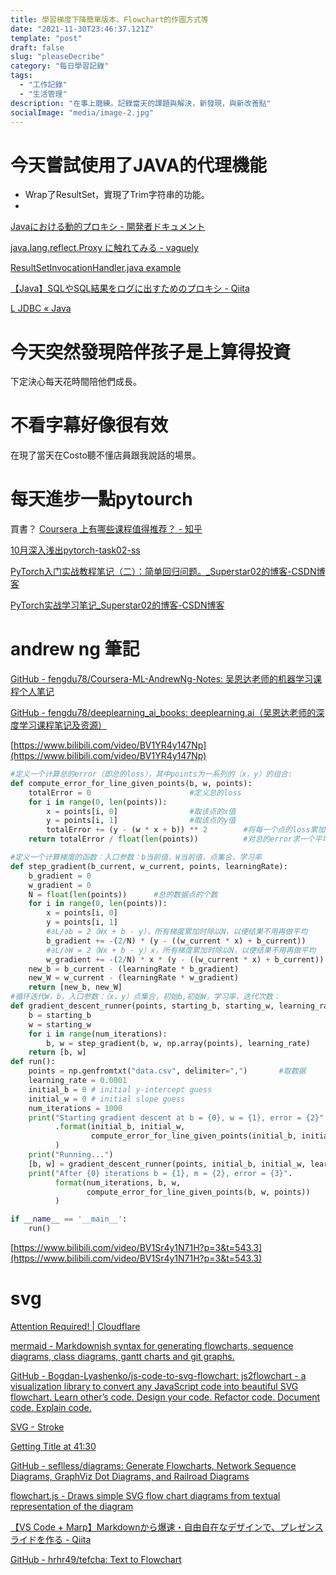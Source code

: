 ```yaml
---
title: 學習梯度下降簡單版本，Flowchart的作圖方式等
date: "2021-11-30T23:46:37.121Z"
template: "post"
draft: false
slug: "pleaseDecribe"
category: "每日學習記錄"
tags:
  - "工作記錄"
  - "生活管理"
description: "在事上磨練。記錄當天的課題與解決，新發現，與新改善點"
socialImage: "media/image-2.jpg"
---
```


# 今天嘗試使用了JAVA的代理機能
 
- Wrap了ResultSet，實現了Trim字符串的功能。
- 
[Javaにおける動的プロキシ - 開発者ドキュメント](https://ja.getdocs.org/java-dynamic-proxies/)

[java.lang.reflect.Proxy に触れてみる - vaguely](https://mslgt.hatenablog.com/entry/2018/05/25/192025)

[ResultSetInvocationHandler.java example](https://www.javatips.net/api/datasource-proxy-master/src/main/java/net/ttddyy/dsproxy/proxy/jdk/ResultSetInvocationHandler.java)

[【Java】SQLやSQL結果をログに出すためのプロキシ - Qiita](https://qiita.com/momosetkn/items/c0bc1d30b995bfd55fc3)

[L JDBC&nbsp;&laquo;&nbsp;Java](http://www.java2s.com/Code/Java/Database-SQL-JDBC/WrapsaResultSettotrimstringsreturnedbythegetStringandgetObjectmethods.htm)
 
# 今天突然發現陪伴孩子是上算得投資
 下定決心每天花時間陪他們成長。

# 不看字幕好像很有效
 在現了當天在Costo聽不懂店員跟我說話的場景。

# 每天進步一點pytourch 
買書？
[Coursera 上有哪些课程值得推荐？ - 知乎](https://www.zhihu.com/question/22436320)

[10月深入浅出pytorch-task02-ss](http://datawhale.club/t/topic/3209)

[PyTorch入门实战教程笔记（二）：简单回归问题。_Superstar02的博客-CSDN博客](https://blog.csdn.net/Superstar02/article/details/102881082?utm_medium=distribute.pc_relevant.none-task-blog-2~default~baidujs_title~default-1.no_search_link&spm=1001.2101.3001.4242.2)


[PyTorch实战学习笔记_Superstar02的博客-CSDN博客](https://blog.csdn.net/superstar02/category_9480352.html)

# andrew ng 筆記
[GitHub - fengdu78/Coursera-ML-AndrewNg-Notes: 吴恩达老师的机器学习课程个人笔记](https://github.com/fengdu78/Coursera-ML-AndrewNg-Notes)

[GitHub - fengdu78/deeplearning_ai_books: deeplearning.ai（吴恩达老师的深度学习课程笔记及资源）](https://github.com/fengdu78/deeplearning_ai_books)

[https://www.bilibili.com/video/BV1YR4y147Np](https://www.bilibili.com/video/BV1YR4y147Np)

```python
#定义一个计算总的error（即总的loss），其中points为一系列的（x，y）的组合:
def compute_error_for_line_given_points(b, w, points):
    totalError = 0      				#定义总的loss
    for i in range(0, len(points)):
        x = points[i, 0]  				#取该点的x值
        y = points[i, 1]  				#取该点的y值
        totalError += (y - (w * x + b)) ** 2 		#将每一个点的loss累加
    return totalError / float(len(points))			#对总的error求一个平均，返回总的平均error

#定义一个计算梯度的函数：入口参数：b当前值，W当前值，点集合，学习率
def step_gradient(b_current, w_current, points, learningRate):
    b_gradient = 0
    w_gradient = 0
    N = float(len(points))      #总的数据点的个数
    for i in range(0, len(points)):
        x = points[i, 0]
        y = points[i, 1]
        #∂L/∂b = 2（Wx + b - y），所有梯度累加时除以N，以便结果不用再做平均
        b_gradient += -(2/N) * (y - ((w_current * x) + b_current))
        #∂L/∂W = 2（Wx + b - y）x，所有梯度累加时除以N，以便结果不用再做平均
        w_gradient += -(2/N) * x * (y - ((w_current * x) + b_current))
    new_b = b_current - (learningRate * b_gradient)
    new_W = w_current - (learningRate * w_gradient)
    return [new_b, new_W]
#循环迭代W，b，入口参数：（x，y）点集合，初始b,初始W，学习率，迭代次数：
def gradient_descent_runner(points, starting_b, starting_w, learning_rate, num_iterations):
    b = starting_b
    w = starting_w
    for i in range(num_iterations):
        b, w = step_gradient(b, w, np.array(points), learning_rate) 	#np.array（point）为（x，y）的数组
    return [b, w]
def run():
    points = np.genfromtxt("data.csv", delimiter=",")       #取数据
    learning_rate = 0.0001
    initial_b = 0 # initial y-intercept guess
    initial_w = 0 # initial slope guess
    num_iterations = 1000
    print("Starting gradient descent at b = {0}, w = {1}, error = {2}"
          .format(initial_b, initial_w,
                  compute_error_for_line_given_points(initial_b, initial_w, points))
          )
    print("Running...")
    [b, w] = gradient_descent_runner(points, initial_b, initial_w, learning_rate, num_iterations)
    print("After {0} iterations b = {1}, m = {2}, error = {3}".
          format(num_iterations, b, w,
                 compute_error_for_line_given_points(b, w, points))
          )

if __name__ == '__main__':
    run()

```

[https://www.bilibili.com/video/BV1Sr4y1N71H?p=3&t=543.3](https://www.bilibili.com/video/BV1Sr4y1N71H?p=3&t=543.3)

# svg
[Attention Required! | Cloudflare](https://codepen.io/BillKroger/pen/NdGybP)

[mermaid - Markdownish syntax for generating flowcharts, sequence diagrams, class diagrams, gantt charts and git graphs.](https://mermaid-js.github.io/mermaid/#/n00b-overview?id=creating-and-maintaining-diagrams)

[GitHub - Bogdan-Lyashenko/js-code-to-svg-flowchart: js2flowchart - a visualization library to convert any JavaScript code into beautiful SVG flowchart. Learn other’s code. Design your code. Refactor code. Document code. Explain code.](https://github.com/Bogdan-Lyashenko/js-code-to-svg-flowchart)

[SVG - Stroke](https://www.tutorialspoint.com/svg/svg_stroke.htm)

[Getting Title at 41:30](https://blog.htmlhifive.com/2016/06/24/svg-beautilful-graph-library/)

[GitHub - seflless/diagrams: Generate Flowcharts, Network Sequence Diagrams, GraphViz Dot Diagrams, and Railroad Diagrams](https://github.com/seflless/diagrams#flowchart)

[flowchart.js - Draws simple SVG flow chart diagrams from textual representation of the diagram](https://www.findbestopensource.com/product/adrai-flowchart-js)

[【VS Code + Marp】Markdownから爆速・自由自在なデザインで、プレゼンスライドを作る - Qiita](https://qiita.com/tomo_makes/items/aafae4021986553ae1d8)

[GitHub - hrhr49/tefcha: Text to Flowchart](https://github.com/hrhr49/tefcha)